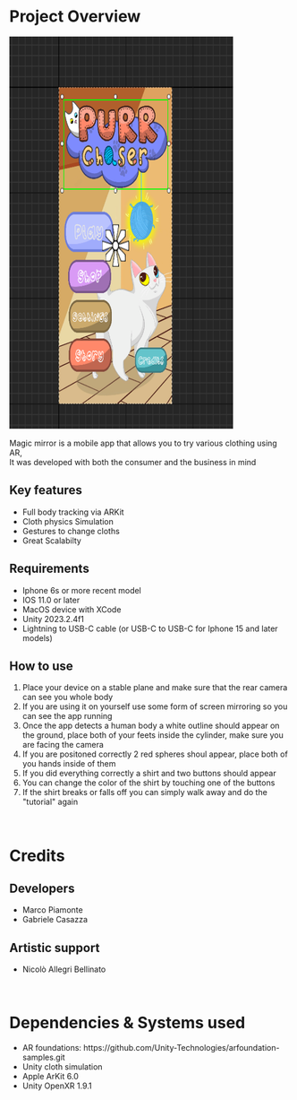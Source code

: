 <h1>Project Overview</h1>
<img src="\BP_Screen\menu.png" width="400px" height="700px">
<p>
Magic mirror is a mobile app that allows you to try various clothing using AR,<br>
It was developed with both the consumer and the business in mind
</p>

<h2>Key features</h2>

<p>
  <ul>
    <li>Full body tracking via ARKit</li>
    <li>Cloth physics Simulation</li>
    <li>Gestures to change cloths</li>
    <li>Great Scalabilty</li>
  </ul>
</p>


<h2>Requirements</h2>

<p>
  <ul>
    <li>Iphone 6s or more recent model</li>
    <li>IOS 11.0 or later</li>
    <li>MacOS device with XCode</li>
    <li>Unity 2023.2.4f1</li>
    <li>Lightning to USB-C cable (or USB-C to USB-C for Iphone 15 and later models)</li>
  </ul>
</p>

<h2>How to use</h2>
<p>
  <ol>
    <li>Place your device on a stable plane and make sure that the rear camera can see you whole body</li>
    <li>If you are using it on yourself use some form of screen mirroring so you can see the app running</li>
    <li>Once the app detects a human body a white outline should appear on the ground, place both of your feets inside the cylinder, make sure you are facing the camera</li>
    <li>If you are positoned correctly 2 red spheres shoul appear, place both of you hands inside of them</li>
    <li>If you did everything correctly a shirt and two buttons should appear</li>
    <Li>You can change the color of the shirt by touching one of the buttons</Li>
    <li>If the shirt breaks or falls off you can simply walk away and do the "tutorial" again</li>
  </ol>
</p>

<br>

<h1>Credits</h1>

<h2>Developers</h2>
<ul>
  <li>Marco Piamonte</li>
  <li>Gabriele Casazza</li>
</ul>
<h2>Artistic support</h2>
<ul>
  <li>Nicolò Allegri Bellinato</li>
</ul>


<br>

<h1>Dependencies & Systems used</h1>

<ul>
  <li>AR foundations: https://github.com/Unity-Technologies/arfoundation-samples.git</li>
  <li>Unity cloth simulation</li>
  <li>Apple ArKit 6.0</li>
  <li>Unity OpenXR 1.9.1</li>
</ul>

